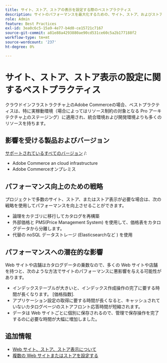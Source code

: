 ```yaml
---
title: サイト、ストア、ストアの表示を設定する際のベストプラクティス
description: サイトのパフォーマンスを最大化するための、サイト、ストア、およびストア表示の設定に関するベストプラクティスについて説明します。
role: Admin
feature: Best Practices
exl-id: 3ea0c6c5-15a9-4e77-b4d0-ce15721c7167
source-git-commit: a81e88a4293880ae90cd531ce60c5a2b177188f2
workflow-type: tm+mt
source-wordcount: '237'
ht-degree: 0%

---
```


# サイト、ストア、ストア表示の設定に関するベストプラクティス

クラウドインフラストラクチャ上のAdobe Commerceの場合、ベストプラクティスは、特に実稼動環境（場合によってはリソース制約の対象となる Pro アーキテクチャ上のステージング）に適用され、統合環境および開発環境よりも多くのリソースを持ちます。

## 影響を受ける製品およびバージョン

[サポートされているすべてのバージョン](../../../release/versions.md) /:

- Adobe Commerce an cloud infrastructure
- Adobe Commerceオンプレミス

## パフォーマンス向上のための戦略

プロジェクトで多数のサイト、ストア、またはストア表示が必要な場合は、次の戦略を使用してパフォーマンスを向上させることができます。

- 論理をカテゴリに移行してカタログを再構築
- 外部価格と PMS(Price Management System) を使用して、価格表をカタログデータから分離します。
- 代替の noSQL データストレージ (Elasticsearchなど ) を使用

## パフォーマンスへの潜在的な影響

Web サイトや店舗はカタログデータの乗数なので、多くの Web サイトや店舗を持つと、次のような方法でサイトのパフォーマンスに悪影響を与える可能性があります。

- インデックステーブルが大きいと、インデックス作成操作の完了に要する時間が長くなります。 [価格指数].
- アプリケーション設定の取得に要する時間が長くなると、キャッシュされていないカタログページのストアフロント応答時間が短縮されます。
- データは Web サイトごとに個別に保存されるので、管理で保存操作を完了するのに必要な時間が大幅に増加しました。


## 追加情報

- [Web サイト、ストア、ストア表示について](https://devdocs.magento.com/cloud/configure/configure-best-practices.html#sites)
- [複数の Web サイトまたはストアを設定する](https://devdocs.magento.com/cloud/project/project-multi-sites.html)
